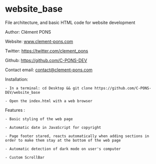 # website_base
File architecture, and basic HTML code for website development

Author: Clément PONS 

Website: www.clement-pons.com

Twitter: https://twitter.com/clement_pons

Github: https://github.com/C-PONS-DEV

Contact email: contact@clement-pons.com

Installation:

    - In a terminal: cd Desktop && git clone https://github.com/C-PONS-DEV/website_base

    - Open the index.html with a web browser
    
Features :

    - Basic styling of the web page
    
    - Automatic date in JavaScript for copyright
    
    - Page footer stared, reacts automatically when adding sections in order to make them stay at the bottom of the web page
    
    - Automatic detection of dark mode on user's computer

    - Custom ScrollBar

